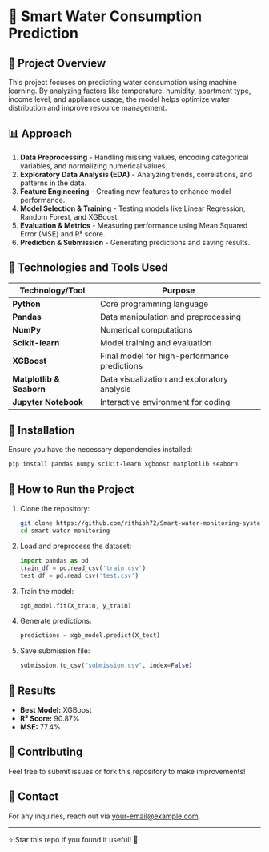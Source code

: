 # 🚰 Smart Water Consumption Prediction

## 📌 Project Overview
This project focuses on predicting water consumption using machine learning. By analyzing factors like temperature, humidity, apartment type, income level, and appliance usage, the model helps optimize water distribution and improve resource management.

## 📊 Approach
1. **Data Preprocessing** - Handling missing values, encoding categorical variables, and normalizing numerical values.
2. **Exploratory Data Analysis (EDA)** - Analyzing trends, correlations, and patterns in the data.
3. **Feature Engineering** - Creating new features to enhance model performance.
4. **Model Selection & Training** - Testing models like Linear Regression, Random Forest, and XGBoost.
5. **Evaluation & Metrics** - Measuring performance using Mean Squared Error (MSE) and R² score.
6. **Prediction & Submission** - Generating predictions and saving results.

## 🔧 Technologies and Tools Used
| Technology/Tool          | Purpose                                                  |
|-------------------------|----------------------------------------------------------|
| **Python**              | Core programming language                               |
| **Pandas**              | Data manipulation and preprocessing                     |
| **NumPy**               | Numerical computations                                  |
| **Scikit-learn**        | Model training and evaluation                          |
| **XGBoost**             | Final model for high-performance predictions           |
| **Matplotlib & Seaborn**| Data visualization and exploratory analysis            |
| **Jupyter Notebook**    | Interactive environment for coding                     |

## 📌 Installation
Ensure you have the necessary dependencies installed:
```bash
pip install pandas numpy scikit-learn xgboost matplotlib seaborn
```

## 🚀 How to Run the Project
1. Clone the repository:
   ```bash
   git clone https://github.com/rithish72/Smart-water-monitoring-systems.git
   cd smart-water-monitoring
   ```
2. Load and preprocess the dataset:
   ```python
   import pandas as pd
   train_df = pd.read_csv('train.csv')
   test_df = pd.read_csv('test.csv')
   ```
3. Train the model:
   ```python
   xgb_model.fit(X_train, y_train)
   ```
4. Generate predictions:
   ```python
   predictions = xgb_model.predict(X_test)
   ```
5. Save submission file:
   ```python
   submission.to_csv("submission.csv", index=False)
   ```

## 📌 Results
- **Best Model:** XGBoost
- **R² Score:** 90.87%
- **MSE:** 77.4%

## 🤝 Contributing
Feel free to submit issues or fork this repository to make improvements!

## 📧 Contact
For any inquiries, reach out via [your-email@example.com](rithishkurapati72@gmail.com).

---

⭐ Star this repo if you found it useful! 🚀
